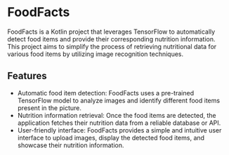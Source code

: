 # FoodFacts

FoodFacts is a Kotlin project that leverages TensorFlow to automatically detect food items and provide their corresponding nutrition information. This project aims to simplify the process of retrieving nutritional data for various food items by utilizing image recognition techniques.

## Features

- Automatic food item detection: FoodFacts uses a pre-trained TensorFlow model to analyze images and identify different food items present in the picture.
- Nutrition information retrieval: Once the food items are detected, the application fetches their nutrition data from a reliable database or API.
- User-friendly interface: FoodFacts provides a simple and intuitive user interface to upload images, display the detected food items, and showcase their nutrition information.

